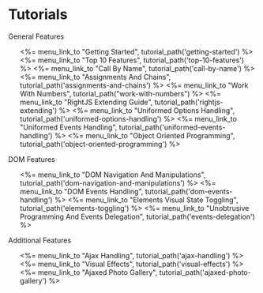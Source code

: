 # Tutorials

<dl id="tutorials-index">
  <dt>General Features</dt>
  <ul>
    <%= menu_link_to "Getting Started",                  tutorial_path('getting-started') %>
    <%= menu_link_to "Top 10 Features",                  tutorial_path('top-10-features') %>
    <%= menu_link_to "Call By Name",                     tutorial_path('call-by-name') %>
    <%= menu_link_to "Assignments And Chains",           tutorial_path('assignments-and-chains') %>
    <%= menu_link_to "Work With Numbers",                tutorial_path("work-with-numbers") %>
    <%= menu_link_to "RightJS Extending Guide",          tutorial_path('rightjs-extending') %>
    <%= menu_link_to "Uniformed Options Handling",       tutorial_path('uniformed-options-handling') %>
    <%= menu_link_to "Uniformed Events Handling",        tutorial_path('uniformed-events-handling') %>
    <%= menu_link_to "Object Oriented Programming",      tutorial_path('object-oriented-programming') %>
  </ul>
  <dt>DOM Features</dt>
  <ul>
    <%= menu_link_to "DOM Navigation And Manipulations", tutorial_path('dom-navigation-and-manipulations') %>
    <%= menu_link_to "DOM Events Handling",              tutorial_path('dom-events-handling') %>
    <%= menu_link_to "Elements Visual State Toggling",   tutorial_path('elements-toggling') %>
    <%= menu_link_to "Unobtrusive Programming And Events Delegation", tutorial_path('events-delegation') %>
  </ul>
  <dt>Additional Features</dt>
  <ul>
    <%= menu_link_to "Ajax Handling",                    tutorial_path('ajax-handling') %>
    <%= menu_link_to "Visual Effects",                   tutorial_path('visual-effects') %>
    <%= menu_link_to "Ajaxed Photo Gallery",             tutorial_path('ajaxed-photo-gallery') %>
  </ul>
</dl>